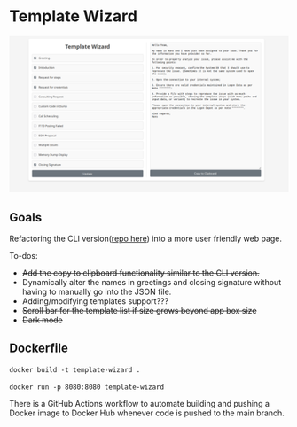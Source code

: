 # Template Wizard

![app-frontend](image.png)

## Goals

Refactoring the CLI version([repo here](https://github.com/hansdf/template-wizard-cli)) into a more user friendly web page.

To-dos:
 - ~~Add the copy to clipboard functionality similar to the CLI version.~~
 - Dynamically alter the names in greetings and closing signature without having to manually go into the JSON file.
 - Adding/modifying templates support???
 - ~~Scroll bar for the template list if size grows beyond app box size~~
 - ~~Dark mode~~

## Dockerfile

```docker build -t template-wizard .```

```docker run -p 8080:8080 template-wizard```

There is a GitHub Actions workflow to automate building and pushing a Docker image to Docker Hub whenever code is pushed to the main branch.
